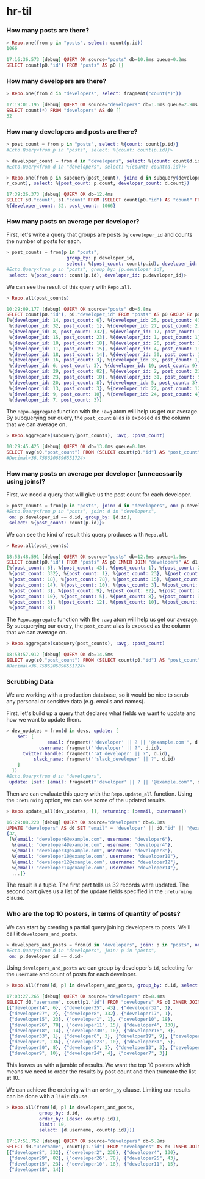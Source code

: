 # hr-til

### How many posts are there?

```elixir
> Repo.one(from p in "posts", select: count(p.id))
1066

17:16:36.573 [debug] QUERY OK source="posts" db=10.8ms queue=0.2ms
SELECT count(p0."id") FROM "posts" AS p0 []
```

### How many developers are there?

```elixir
> Repo.one(from d in "developers", select: fragment("count(*)"))

17:19:01.195 [debug] QUERY OK source="developers" db=1.0ms queue=2.9ms
SELECT count(*) FROM "developers" AS d0 []
32
```

### How many developers and posts are there?

```elixir
> post_count = from p in "posts", select: %{count: count(p.id)}
#Ecto.Query<from p in "posts", select: %{count: count(p.id)}>

> developer_count = from d in "developers", select: %{count: count(d.id)}
#Ecto.Query<from d in "developers", select: %{count: count(d.id)}>

> Repo.one(from p in subquery(post_count), join: d in subquery(develope
r_count), select: %{post_count: p.count, developer_count: d.count})

17:39:26.373 [debug] QUERY OK db=12.4ms
SELECT s0."count", s1."count" FROM (SELECT count(p0."id") AS "count" FROM "posts" AS p0) AS s0 INNER JOIN (SELECT count(d0."id") AS "count" FROM "developers" AS d0) AS s1 ON TRUE []
%{developer_count: 32, post_count: 1066}
```

### How many posts on average per developer?

First, let's write a query that groups are posts by `developer_id` and
counts the number of posts for each.

```elixir
> post_counts = from(p in "posts",
                      group_by: p.developer_id,
                      select: %{post_count: count(p.id), developer_id: p.developer_id})
#Ecto.Query<from p in "posts", group_by: [p.developer_id],
 select: %{post_count: count(p.id), developer_id: p.developer_id}>
```

We can see the result of this query with `Repo.all`.

```elixir
> Repo.all(post_counts)

10:29:09.177 [debug] QUERY OK source="posts" db=5.8ms
SELECT count(p0."id"), p0."developer_id" FROM "posts" AS p0 GROUP BY p0."developer_id" []
[%{developer_id: 14, post_count: 6}, %{developer_id: 25, post_count: 43},
 %{developer_id: 32, post_count: 1}, %{developer_id: 27, post_count: 2},
 %{developer_id: 8, post_count: 332}, %{developer_id: 17, post_count: 1},
 %{developer_id: 15, post_count: 23}, %{developer_id: 1, post_count: 1},
 %{developer_id: 10, post_count: 18}, %{developer_id: 26, post_count: 78},
 %{developer_id: 11, post_count: 15}, %{developer_id: 4, post_count: 130},
 %{developer_id: 18, post_count: 14}, %{developer_id: 30, post_count: 10},
 %{developer_id: 16, post_count: 3}, %{developer_id: 33, post_count: 1},
 %{developer_id: 6, post_count: 3}, %{developer_id: 19, post_count: 9},
 %{developer_id: 29, post_count: 82}, %{developer_id: 2, post_count: 236},
 %{developer_id: 23, post_count: 10}, %{developer_id: 31, post_count: 5},
 %{developer_id: 20, post_count: 8}, %{developer_id: 5, post_count: 3},
 %{developer_id: 13, post_count: 3}, %{developer_id: 22, post_count: 12},
 %{developer_id: 9, post_count: 10}, %{developer_id: 24, post_count: 4},
 %{developer_id: 7, post_count: 3}]
```

The `Repo.aggregate` function with the `:avg` atom will help us get our
average. By subquerying our query, the `post_count` alias is exposed as the
column that we can average on.

```elixir
> Repo.aggregate(subquery(post_counts), :avg, :post_count)

10:29:45.425 [debug] QUERY OK db=13.0ms queue=0.1ms
SELECT avg(s0."post_count") FROM (SELECT count(p0."id") AS "post_count", p0."developer_id" AS "developer_id" FROM "posts" AS p0 GROUP BY p0."developer_id") AS s0 []
#Decimal<36.7586206896551724>
```

### How many posts on average per developer (unnecessarily using joins)?

First, we need a query that will give us the post count for each developer.

```elixir
> post_counts = from(p in "posts", join: d in "developers", on: p.developer_id == d.id, group_by: d.id, select: %{post_count: count(p.id)})
#Ecto.Query<from p in "posts", join: d in "developers",
 on: p.developer_id == d.id, group_by: [d.id],
 select: %{post_count: count(p.id)}>
```

We can see the kind of result this query produces with `Repo.all`.

```elixir
> Repo.all(post_counts)

18:53:48.591 [debug] QUERY OK source="posts" db=12.8ms queue=1.6ms
SELECT count(p0."id") FROM "posts" AS p0 INNER JOIN "developers" AS d1 ON p0."developer_id" = d1."id" GROUP BY d1."id" []
[%{post_count: 6}, %{post_count: 43}, %{post_count: 1}, %{post_count: 2},
 %{post_count: 332}, %{post_count: 1}, %{post_count: 23}, %{post_count: 1},
 %{post_count: 18}, %{post_count: 78}, %{post_count: 15}, %{post_count: 130},
 %{post_count: 14}, %{post_count: 10}, %{post_count: 3}, %{post_count: 1},
 %{post_count: 3}, %{post_count: 9}, %{post_count: 82}, %{post_count: 236},
 %{post_count: 10}, %{post_count: 5}, %{post_count: 8}, %{post_count: 3},
 %{post_count: 3}, %{post_count: 12}, %{post_count: 10}, %{post_count: 4},
 %{post_count: 3}]
```

The `Repo.aggregate` function with the `:avg` atom will help us get our
average. By subquerying our query, the `post_count` alias is exposed as the
column that we can average on.

```elixir
> Repo.aggregate(subquery(post_counts), :avg, :post_count)

18:53:57.912 [debug] QUERY OK db=14.5ms
SELECT avg(s0."post_count") FROM (SELECT count(p0."id") AS "post_count" FROM "posts" AS p0 INNER JOIN "developers" AS d1 ON p0."developer_id" = d1."id" GROUP BY d1."id") AS s0 []
#Decimal<36.7586206896551724>
```

### Scrubbing Data

We are working with a production database, so it would be nice to scrub any
personal or sensitive data (e.g. emails and names).

First, let's build up a query that declares what fields we want to update
and how we want to update them.

```elixir
> dev_updates = from(d in devs, update: [
    set: [
               email: fragment("'developer' || ? || '@example.com'", d.id),
            username: fragment("'developer' || ?", d.id),
      twitter_handle: fragment("'at_developer' || ?", d.id),
          slack_name: fragment("'slack_developer' || ?", d.id)
    ]
  ])
#Ecto.Query<from d in "developers",
 update: [set: [email: fragment("'developer' || ? || '@example.com'", d.id), username: fragment("'developer' || ?", d.id), twitter_handle: fragment("'at_developer' || ?", d.id), slack_name: fragment("'slack_developer' || ?", d.id)]]>
```

Then we can evaluate this query with the `Repo.update_all` function. Using
the `:returning` option, we can see some of the updated results.

```elixir
> Repo.update_all(dev_updates, [], returning: [:email, :username])

16:29:08.220 [debug] QUERY OK source="developers" db=6.0ms
UPDATE "developers" AS d0 SET "email" = 'developer' || d0."id" || '@example.com', "username" = 'developer' || d0."id", "twitter_handle" = 'at_developer' || d0."id", "slack_name" = 'slack_developer' || d0."id" RETURNING d0."email", d0."username" []
{32,
 [%{email: "developer6@example.com", username: "developer6"},
  %{email: "developer4@example.com", username: "developer4"},
  %{email: "developer3@example.com", username: "developer3"},
  %{email: "developer10@example.com", username: "developer10"},
  %{email: "developer12@example.com", username: "developer12"},
  %{email: "developer14@example.com", username: "developer14"},
  ...]}
```

The result is a tuple. The first part tells us 32 records were updated. The
second part gives us a list of the update fields specified in the
`:returning` clause.

### Who are the top 10 posters, in terms of quantity of posts?

We can start by creating a partial query joining developers to posts. We'll
call it `developers_and_posts`.

```elixir
> developers_and_posts = from(d in "developers", join: p in "posts", on: p.developer_id == d.id)
#Ecto.Query<from d in "developers", join: p in "posts",
 on: p.developer_id == d.id>
```

Using `developers_and_posts` we can group by developer's `id`, selecting for
the `username` and count of posts for each developer.

```elixir
> Repo.all(from([d, p] in developers_and_posts, group_by: d.id, select: {d.username, count(p.id)}))

17:03:27.265 [debug] QUERY OK source="developers" db=8.4ms
SELECT d0."username", count(p1."id") FROM "developers" AS d0 INNER JOIN "posts" AS p1 ON p1."developer_id" = d0."id" GROUP BY d0."id" []
[{"developer14", 6}, {"developer25", 43}, {"developer32", 1},
 {"developer27", 2}, {"developer8", 332}, {"developer17", 1},
 {"developer15", 23}, {"developer1", 1}, {"developer10", 18},
 {"developer26", 78}, {"developer11", 15}, {"developer4", 130},
 {"developer18", 14}, {"developer30", 10}, {"developer16", 3},
 {"developer33", 1}, {"developer6", 3}, {"developer19", 9}, {"developer29", 82},
 {"developer2", 236}, {"developer23", 10}, {"developer31", 5},
 {"developer20", 8}, {"developer5", 3}, {"developer13", 3}, {"developer22", 12},
 {"developer9", 10}, {"developer24", 4}, {"developer7", 3}]
```

This leaves us with a jumble of results. We want the top 10 posters which
means we need to order the results by post count and then truncate the list
at 10.

We can achieve the ordering with an `order_by` clause. Limiting our results
can be done with a `limit` clause.

```elixir
> Repo.all(from([d, p] in developers_and_posts,
            group_by: d.id,
            order_by: [desc: count(p.id)],
            limit: 10,
            select: {d.username, count(p.id)}))

17:17:51.752 [debug] QUERY OK source="developers" db=5.2ms
SELECT d0."username", count(p1."id") FROM "developers" AS d0 INNER JOIN "posts" AS p1 ON p1."developer_id" = d0."id" GROUP BY d0."id" ORDER BY count(p1."id") DESC LIMIT 10 []
[{"developer8", 332}, {"developer2", 236}, {"developer4", 130},
 {"developer29", 82}, {"developer26", 78}, {"developer25", 43},
 {"developer15", 23}, {"developer10", 18}, {"developer11", 15},
 {"developer18", 14}]
```
